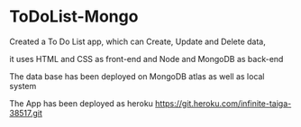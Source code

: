 # ToDoList-Mongo
Created a To Do List app, which can Create, Update and Delete data,

it uses HTML and CSS as front-end and Node and MongoDB as back-end

The data base has been deployed on MongoDB atlas as well as local system

The App has been deployed as heroku
https://git.heroku.com/infinite-taiga-38517.git
